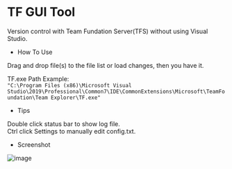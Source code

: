 
TF GUI Tool
===========

Version control with Team Fundation Server(TFS) without using Visual Studio.

* How To Use

Drag and drop file(s) to the file list or load changes, then you have it.

TF.exe Path Example:  
`"C:\Program Files (x86)\Microsoft Visual Studio\2019\Professional\Common7\IDE\CommonExtensions\Microsoft\TeamFoundation\Team Explorer\TF.exe" `

* Tips

Double click status bar to show log file.  
Ctrl click Settings to manually edit config.txt.  

* Screenshot

![image](https://user-images.githubusercontent.com/4526937/190562941-6850279a-b41d-4463-ad81-df78c56e9791.png)
